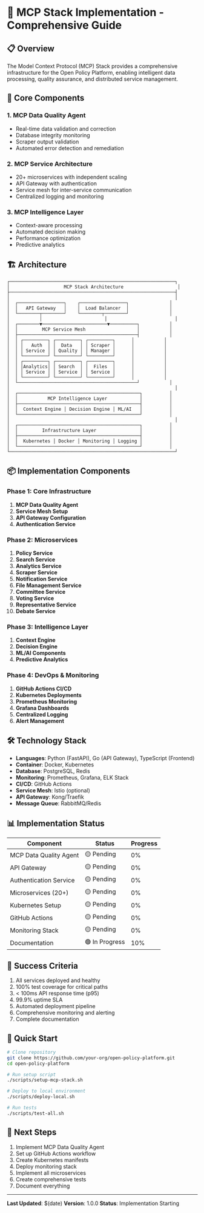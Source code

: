 # 🚀 MCP Stack Implementation - Comprehensive Guide

## 📋 Overview

The Model Context Protocol (MCP) Stack provides a comprehensive infrastructure for the Open Policy Platform, enabling intelligent data processing, quality assurance, and distributed service management.

## 🎯 Core Components

### 1. **MCP Data Quality Agent**
- Real-time data validation and correction
- Database integrity monitoring
- Scraper output validation
- Automated error detection and remediation

### 2. **MCP Service Architecture**
- 20+ microservices with independent scaling
- API Gateway with authentication
- Service mesh for inter-service communication
- Centralized logging and monitoring

### 3. **MCP Intelligence Layer**
- Context-aware processing
- Automated decision making
- Performance optimization
- Predictive analytics

## 🏗️ Architecture

```
┌─────────────────────────────────────────────────────────────┐
│                    MCP Stack Architecture                    │
├─────────────────────────────────────────────────────────────┤
│                                                             │
│  ┌─────────────────┐    ┌─────────────────┐               │
│  │   API Gateway   │    │  Load Balancer  │               │
│  └────────┬────────┘    └────────┬────────┘               │
│           │                       │                         │
│  ┌────────▼────────────────────────▼──────────┐           │
│  │         MCP Service Mesh                   │           │
│  ├────────────────────────────────────────────┤           │
│  │ ┌─────────┐ ┌─────────┐ ┌─────────┐      │           │
│  │ │   Auth  │ │  Data   │ │ Scraper │      │           │
│  │ │ Service │ │ Quality │ │ Manager │      │           │
│  │ └─────────┘ └─────────┘ └─────────┘      │           │
│  │ ┌─────────┐ ┌─────────┐ ┌─────────┐      │           │
│  │ │Analytics│ │ Search  │ │  Files  │      │           │
│  │ │ Service │ │ Service │ │ Service │      │           │
│  │ └─────────┘ └─────────┘ └─────────┘      │           │
│  └────────────────────────────────────────────┘           │
│                                                             │
│  ┌─────────────────────────────────────────────┐          │
│  │           MCP Intelligence Layer            │          │
│  ├─────────────────────────────────────────────┤          │
│  │  Context Engine │ Decision Engine │ ML/AI   │          │
│  └─────────────────────────────────────────────┘          │
│                                                             │
│  ┌─────────────────────────────────────────────┐          │
│  │         Infrastructure Layer                │          │
│  ├─────────────────────────────────────────────┤          │
│  │  Kubernetes │ Docker │ Monitoring │ Logging │          │
│  └─────────────────────────────────────────────┘          │
└─────────────────────────────────────────────────────────────┘
```

## 📦 Implementation Components

### Phase 1: Core Infrastructure
1. **MCP Data Quality Agent**
2. **Service Mesh Setup**
3. **API Gateway Configuration**
4. **Authentication Service**

### Phase 2: Microservices
1. **Policy Service**
2. **Search Service**
3. **Analytics Service**
4. **Scraper Service**
5. **Notification Service**
6. **File Management Service**
7. **Committee Service**
8. **Voting Service**
9. **Representative Service**
10. **Debate Service**

### Phase 3: Intelligence Layer
1. **Context Engine**
2. **Decision Engine**
3. **ML/AI Components**
4. **Predictive Analytics**

### Phase 4: DevOps & Monitoring
1. **GitHub Actions CI/CD**
2. **Kubernetes Deployments**
3. **Prometheus Monitoring**
4. **Grafana Dashboards**
5. **Centralized Logging**
6. **Alert Management**

## 🛠️ Technology Stack

- **Languages**: Python (FastAPI), Go (API Gateway), TypeScript (Frontend)
- **Container**: Docker, Kubernetes
- **Database**: PostgreSQL, Redis
- **Monitoring**: Prometheus, Grafana, ELK Stack
- **CI/CD**: GitHub Actions
- **Service Mesh**: Istio (optional)
- **API Gateway**: Kong/Traefik
- **Message Queue**: RabbitMQ/Redis

## 📊 Implementation Status

| Component | Status | Progress |
|-----------|--------|----------|
| MCP Data Quality Agent | 🟡 Pending | 0% |
| API Gateway | 🟡 Pending | 0% |
| Authentication Service | 🟡 Pending | 0% |
| Microservices (20+) | 🟡 Pending | 0% |
| Kubernetes Setup | 🟡 Pending | 0% |
| GitHub Actions | 🟡 Pending | 0% |
| Monitoring Stack | 🟡 Pending | 0% |
| Documentation | 🟢 In Progress | 10% |

## 🎯 Success Criteria

1. All services deployed and healthy
2. 100% test coverage for critical paths
3. < 100ms API response time (p95)
4. 99.9% uptime SLA
5. Automated deployment pipeline
6. Comprehensive monitoring and alerting
7. Complete documentation

## 🚀 Quick Start

```bash
# Clone repository
git clone https://github.com/your-org/open-policy-platform.git
cd open-policy-platform

# Run setup script
./scripts/setup-mcp-stack.sh

# Deploy to local environment
./scripts/deploy-local.sh

# Run tests
./scripts/test-all.sh
```

## 📝 Next Steps

1. Implement MCP Data Quality Agent
2. Set up GitHub Actions workflow
3. Create Kubernetes manifests
4. Deploy monitoring stack
5. Implement all microservices
6. Create comprehensive tests
7. Document everything

---

**Last Updated**: $(date)
**Version**: 1.0.0
**Status**: Implementation Starting